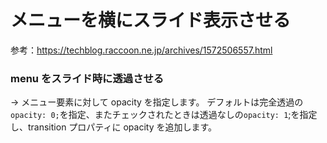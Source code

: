 # メニューを横にスライド表示させる

参考：https://techblog.raccoon.ne.jp/archives/1572506557.html

### menu をスライド時に透過させる

→ メニュー要素に対して opacity を指定します。
デフォルトは完全透過の`opacity: 0;`を指定、またチェックされたときは透過なしの`opacity: 1`;を指定し、transition プロパティに opacity を追加します。
